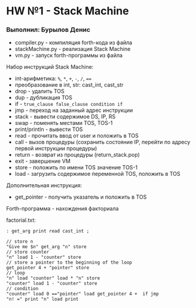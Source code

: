 # HW №1 - Stack Machine  
  
### Выполнил: Бурылов Денис

* compiler.py - компиляция forth-кода из файла
* stackMachine.py - реализация Stack Machine
* vm.py - запуск forth-программы из файла

Набор инструкций Stack Machine:  
* int-арифметика: `%`, `*`, `+`, `-`, `/`, `==`
* преобразование в int, str: cast_int, cast_str
* drop - удалить TOS
* dup - дубликация TOS
* if - `true_clause false_clause condition if`
* jmp - переход на заданный адрес инструкции
* stack - вывести содержимое DS, IP, RS
* swap - поменять местами TOS, TOS-1
* print/println - вывести TOS
* read - прочитать ввод от user и положить в TOS
* call - вызов процедуры (сохранить состояние IP, перейти по адресу первой инструкции процедуры)
* return - возврат из процедуры (return_stack.pop)
* exit - завершение VM
* store - положить по имени TOS значение TOS-1
* load - загрузить содержимое переменной TOS, положить в TOS

Дополнительная инструкция:
* get_pointer - получить указатель и положить в TOS

Forth-программа - нахождения факториала

factorial.txt:
```
: get_arg print read cast_int ;

// store n
"Give me $n" get_arg "n" store
// store counter
"n" load 1 - "counter" store
// store a pointer to the beginning of the loop
get_pointer 4 + "pointer" store
// loop
"n" load "counter" load * "n" store
"counter" load 1 - "counter" store
// condition
"counter" load 0 =="pointer" load get_pointer 4 +  if jmp
"n! =" print "n" load print
```
